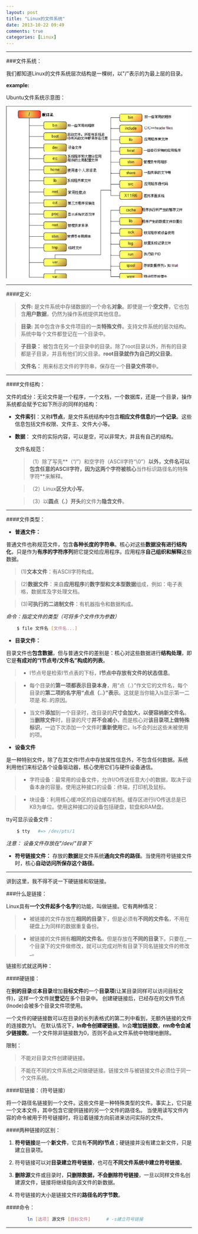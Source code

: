 ```yaml
---
layout: post
title: "Linux的文件系统"
date: 2013-10-22 09:49
comments: true
categories: [Linux]
---
```


---------------------------------------------------------
###文件系统：

我们都知道Linux的文件系统层次结构是一棵树，以"/"表示的为最上层的目录。

**example:**

Ubuntu文件系统示意图：

![无法显示图片](/images/posts/2013-10-22/ubuntu_file_system.png "Ubuntu文件系统")

------------------------------------------------------------

####定义:

> **文件:** 是文件系统中存储数据的一个命名**对象**。即使是一个**空文件**，它也包含**用户数据**，仍然为操作系统提供其他信息。


> **目录:** 其中包含许多文件项目的一类**特殊文件**。支持文件系统的层次结构。系统中每个文件都登记在一个目录中。


> **子目录：** 被包含在另一个目录中的目录。除了root目录以外，所有的目录都是子目录，并且有他们的父目录。**root目录就作为自己的父目录**。


> **文件名：** 用来标志文件的字符串，保存在一个**目录文件项**中。

-----------------------------------------------------------

####文件结构：

文件的成分：无论文件是一个程序，一个文档，一个数据库，还是一个目录，操作系统都会赋予它如下所示的同样的结构：

- **文件索引**：又称**I节点**，是文件系统结构中包含**相应文件信息**的**一个记录**。这些信息包括文件权限、文件主、文件大小等。

- **数据**： 文件的实际内容，可以是空，可以非常大，并且有自己的结构。

  文件名规范：

	> （1）除了写先**（“/”）和空字符（ASCII字符“\0”）**以外，文件名可以包含任意的ASCII字符，因为这两个字符被核心**当作标识路径名的特殊字符**来解释。

	> （2）Linux**区分大小写**。

	> （3）以**圆点（.）开头**的文件为**隐含文件**。


--------------------------------------------------------

####文件类型：

- **普通文件：**

普通文件也称规范文件，包含**各种长度的字符串**。核心对这些**数据没有进行结构化**，只是作为**有序的字符序列**把它提交给应用程序。应用程序**自己组织和解释**这些数据。

> (1)**文本文件**：有ASCII字符构成。

> (2)**数据文件**：来自**应用程序**的**数字型和文本型数据**组成，例如：电子表格，数据库及字处理文档。

> (3)**可执行的二进制文件**：有机器指令和数据构成。

*命令：指定文件的类型（可将多个文件作为参数）*

``` sh
    $ file 文件名 [文件名...]
```

- **目录文件：**

目录文件也**包含数据**，但与普通文件的差别是：核心对这些数据进行**结构处理**，即它是**有成对的“I节点号/文件名”**构成的**列表**。

> - I节点号是检索I节点表的下标，**I节点中存放有文件的状态信息**。


> - 每个目录的**第一项都表示目录本身**，用“点（.）”作文它的文件名，每个目录的**第二项的名字用“点点（..）”表示**。这就是当你输入ls显示第一二项是.和..的原因。


> - 当文件**添加**到一个目录时，改目录的**尺寸会加大，以便容纳新文件名**。当**删除文件**时，目录的尺寸**并不会减小**，而是核心对**该目录项上做特殊标识**，一边下次添加一个文件时**重新使用**它。ls不会列出这些未被使用的项。


- **设备文件**

是一种特别文件，除了在其文件I节点中存放属性信息外，不包含任何数据。系统利用他们来标记各个设备驱动器，核心使用它们与硬件设备通信。

> - 字符设备：最常用的设备文件，允许I/O传送任意大小的数据，取决于设备本身的容量。使用这种接口的设备：终端，打印机及鼠标。


> - 块设备：利用核心缓冲区的自动缓存机制。缓存区进行I/O传送总是已KB为单位。使用这种接口的设备包括硬盘，软盘和RAM盘。


tty可显示设备文件：

``` sh
    $ tty   #=> /dev/pts/1
```

_注意： 设备文件存放在"/dev/"目录下_


- **符号链接文件：** 存放的**数据**是文件系统**通向文件的路径**。当使用符号链接文件时，核心**自动访问所保存这个路径**。

--------------------------------------------------------------

讲到这里，我不得不说一下硬链接和软链接。

###什么是链接：

Linux具有**一个文件起多个名字**的功能，叫做链接。它有两种情况：

> - 被链接的文件存放在**相同的目录**下，但是必须有**不同的文件名**，不用在硬盘上为同样的数据重复备份。

> - 被链接的文件拥有**相同的文件名**，但是存放在**不同的目录**下。只要在_一个目录下的文件做修改，就可以完成对所有目录下同名链接文件的修改_。

链接形式就这两种：

####硬链接：

在**别的目录**或**本目录**增加**目标文件**的一个**目录项**(让某目录同样可以访问目标文件)，这样一个文件就**登记**在多个目录中。
创建硬链接后，已经存在的文件节点(Inode)会被多个目录文件项使用。

一个文件的硬链接数可以在目录的长列表格式的第二列中看到，无额外链接的文件的连接数为1。
在默认情况下，**ln命令创建硬链接**。ln会**增加链接数**，**rm命令会减少链接数**。一个文件除非链接数为0，否则不会从文件系统中物理地删除。

限制：
> 不能对目录文件创建硬链接。

> 不能在不同的文件系统之间做硬链接。链接文件与被链接文件必须位于同一个文件系统。

####软链接：（符号链接）

将一个路径名链接到一个文件。这些文件是一种特殊类型的文件。事实上，它只是一个文本文件，其中包含它提供链接的另一个文件的路径名。
当使用读写文件内容的命令被用于符号链接时，将沿着链接方向前进来访问实际的文件。

####两种链接的区别：

1. **符号链接**是一个**新文件**，它具有**不同的I节点**；硬链接并没有建立新文件，只是建立目录项。

2. 符号链接可以对**目录建立符号链接**，也可在**不同文件系统中建立符号链接**。

3. **删除源**文件或目录时，**只删除数据，不会删除符号链接**，一旦以同样文件名创建源文件，链接将继续指向该文件的新数据。

4. 符号链接的大小是链接文件的**路径名的字节数**。

####命令：

``` sh
		ln [选项] 源文件 [目标文件]		# -s建立符号链接
```

-------------------------------------------------------------
